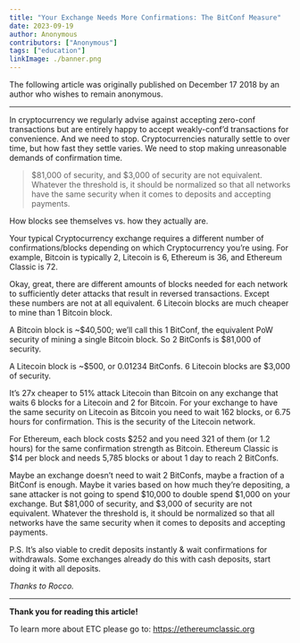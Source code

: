 ```yaml
---
title: "Your Exchange Needs More Confirmations: The BitConf Measure"
date: 2023-09-19
author: Anonymous
contributors: ["Anonymous"]
tags: ["education"]
linkImage: ./banner.png
---
```


The following article was originally published on December 17 2018 by an author who wishes to remain anonymous.

---

In cryptocurrency we regularly advise against accepting zero-conf transactions but are entirely happy to accept weakly-conf’d transactions for convenience. And we need to stop. Cryptocurrencies naturally settle to over time, but how fast they settle varies. We need to stop making unreasonable demands of confirmation time.

> $81,000 of security, and $3,000 of security are not equivalent. Whatever the threshold is, it should be normalized so that all networks have the same security when it comes to deposits and accepting payments.

How blocks see themselves vs. how they actually are.

Your typical Cryptocurrency exchange requires a different number of confirmations/blocks depending on which Cryptocurrency you’re using. For example, Bitcoin is typically 2, Litecoin is 6, Ethereum is 36, and Ethereum Classic is 72.

Okay, great, there are different amounts of blocks needed for each network to sufficiently deter attacks that result in reversed transactions. Except these numbers are not at all equivalent. 6 Litecoin blocks are much cheaper to mine than 1 Bitcoin block.

A Bitcoin block is ~$40,500; we’ll call this 1 BitConf, the equivalent PoW security of mining a single Bitcoin block. So 2 BitConfs is $81,000 of security.

A Litecoin block is ~$500, or 0.01234 BitConfs. 6 Litecoin blocks are $3,000 of security.

It’s 27x cheaper to 51% attack Litecoin than Bitcoin on any exchange that waits 6 blocks for a Litecoin and 2 for Bitcoin. For your exchange to have the same security on Litecoin as Bitcoin you need to wait 162 blocks, or 6.75 hours for confirmation. This is the security of the Litecoin network.

For Ethereum, each block costs $252 and you need 321 of them (or 1.2 hours) for the same confirmation strength as Bitcoin. Ethereum Classic is $14 per block and needs 5,785 blocks or about 1 day to reach 2 BitConfs.

Maybe an exchange doesn’t need to wait 2 BitConfs, maybe a fraction of a BitConf is enough. Maybe it varies based on how much they’re depositing, a sane attacker is not going to spend $10,000 to double spend $1,000 on your exchange. But $81,000 of security, and $3,000 of security are not equivalent. Whatever the threshold is, it should be normalized so that all networks have the same security when it comes to deposits and accepting payments.

P.S. It’s also viable to credit deposits instantly & wait confirmations for withdrawals. Some exchanges already do this with cash deposits, start doing it with all deposits.

*Thanks to  Rocco.*

---

**Thank you for reading this article!**

To learn more about ETC please go to: https://ethereumclassic.org
